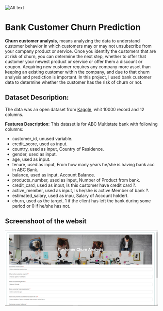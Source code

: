 
<img title="a title" alt="Alt text" src="https://www.displayr.com/wp-content/uploads/2017/07/customer-churn-edit.jpeg" height=350 width=700> 

# **Bank Customer Churn Prediction**

**Churn customer analysis**, means analyzing the data to understand customer behavior in which customers may or may not unsubscribe from your company product or service. Once you identify the customers that are at risk of churn, you can determine the next step, whether to offer that customer your newest product or service or offer them a discount or coupon. Acquiring new customer requires any company more asset than keeping an existing customer within the company, and due to that churn analysis and prediction is important. In this project, I used bank customer data to determine whether the customer has the risk of churn or not.


## **Dataset Description:**

The data was an open dataset from [Kaggle](https://www.kaggle.com/datasets/gauravtopre/bank-customer-churn-dataset),
whit 10000 record and 12 columns.


**Features Description:**
This dataset is for ABC Multistate bank with following columns:
- customer_id, unused variable.
- credit_score, used as input.
- country, used as input, Country of Residence.
- gender, used as input.
- age, used as input.
- tenure, used as input, From how many years he/she is having bank acc in ABC Bank.
- balance, used as input, Account Balance.
- products_number, used as input, Number of Product from bank.
- credit_card, used as input, Is this customer have credit card ?.
- active_member, used as input, Is he/she is active Member of bank ?.
- estimated_salary, used as inpu, Salary of Account holdert.
- churn, used as the target. 1 if the client has left the bank during some period or 0 if he/she has not.

## **Screenshoot of the websit**
<img title="a title" alt="Alt text" src="WebSite-ScreenShoot.PNG">
